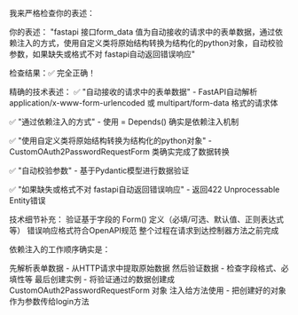 我来严格检查你的表述：

你的表述：
"fastapi 接口form_data 值为自动接收的请求中的表单数据，通过依赖注入的方式，使用自定义类将原始结构转换为结构化的python对象，自动校验参数，如果缺失或格式不对 fastapi自动返回错误响应"

检查结果：✅ 完全正确！

精确的技术表述：
✅ "自动接收的请求中的表单数据" - FastAPI自动解析 application/x-www-form-urlencoded 或 multipart/form-data 格式的请求体

✅ "通过依赖注入的方式" - 使用 = Depends() 确实是依赖注入机制

✅ "使用自定义类将原始结构转换为结构化的python对象" - CustomOAuth2PasswordRequestForm 类确实完成了数据转换

✅ "自动校验参数" - 基于Pydantic模型进行数据验证

✅ "如果缺失或格式不对 fastapi自动返回错误响应" - 返回422 Unprocessable Entity错误

技术细节补充：
验证基于字段的 Form() 定义（必填/可选、默认值、正则表达式等）
错误响应格式符合OpenAPI规范
整个过程在请求到达控制器方法之前完成

依赖注入的工作顺序确实是：

先解析表单数据 - 从HTTP请求中提取原始数据
然后验证数据 - 检查字段格式、必填性等
最后创建实例 - 将验证通过的数据创建成 CustomOAuth2PasswordRequestForm 对象
注入给方法使用 - 把创建好的对象作为参数传给login方法